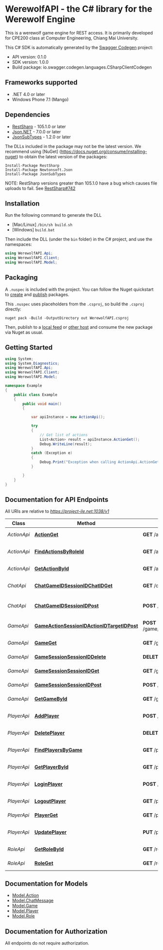 # WerewolfAPI - the C# library for the Werewolf Engine

This is a werewolf game engine for REST access. It is primarily developed for CPE200 class at Computer Engineering, Chiang Mai University.

This C# SDK is automatically generated by the [Swagger Codegen](https://github.com/swagger-api/swagger-codegen) project:

- API version: 0.1.0
- SDK version: 1.0.0
- Build package: io.swagger.codegen.languages.CSharpClientCodegen

<a name="frameworks-supported"></a>
## Frameworks supported
- .NET 4.0 or later
- Windows Phone 7.1 (Mango)

<a name="dependencies"></a>
## Dependencies
- [RestSharp](https://www.nuget.org/packages/RestSharp) - 105.1.0 or later
- [Json.NET](https://www.nuget.org/packages/Newtonsoft.Json/) - 7.0.0 or later
- [JsonSubTypes](https://www.nuget.org/packages/JsonSubTypes/) - 1.2.0 or later

The DLLs included in the package may not be the latest version. We recommend using [NuGet] (https://docs.nuget.org/consume/installing-nuget) to obtain the latest version of the packages:
```
Install-Package RestSharp
Install-Package Newtonsoft.Json
Install-Package JsonSubTypes
```

NOTE: RestSharp versions greater than 105.1.0 have a bug which causes file uploads to fail. See [RestSharp#742](https://github.com/restsharp/RestSharp/issues/742)

<a name="installation"></a>
## Installation
Run the following command to generate the DLL
- [Mac/Linux] `/bin/sh build.sh`
- [Windows] `build.bat`

Then include the DLL (under the `bin` folder) in the C# project, and use the namespaces:
```csharp
using WerewolfAPI.Api;
using WerewolfAPI.Client;
using WerewolfAPI.Model;
```
<a name="packaging"></a>
## Packaging

A `.nuspec` is included with the project. You can follow the Nuget quickstart to [create](https://docs.microsoft.com/en-us/nuget/quickstart/create-and-publish-a-package#create-the-package) and [publish](https://docs.microsoft.com/en-us/nuget/quickstart/create-and-publish-a-package#publish-the-package) packages.

This `.nuspec` uses placeholders from the `.csproj`, so build the `.csproj` directly:

```
nuget pack -Build -OutputDirectory out WerewolfAPI.csproj
```

Then, publish to a [local feed](https://docs.microsoft.com/en-us/nuget/hosting-packages/local-feeds) or [other host](https://docs.microsoft.com/en-us/nuget/hosting-packages/overview) and consume the new package via Nuget as usual.

<a name="getting-started"></a>
## Getting Started

```csharp
using System;
using System.Diagnostics;
using WerewolfAPI.Api;
using WerewolfAPI.Client;
using WerewolfAPI.Model;

namespace Example
{
    public class Example
    {
        public void main()
        {

            var apiInstance = new ActionApi();

            try
            {
                // Get list of actions
                List<Action> result = apiInstance.ActionGet();
                Debug.WriteLine(result);
            }
            catch (Exception e)
            {
                Debug.Print("Exception when calling ActionApi.ActionGet: " + e.Message );
            }

        }
    }
}
```

<a name="documentation-for-api-endpoints"></a>
## Documentation for API Endpoints

All URIs are relative to *https://project-ile.net:1038/v1*

Class | Method | HTTP request | Description
------------ | ------------- | ------------- | -------------
*ActionApi* | [**ActionGet**](docs/ActionApi.md#actionget) | **GET** /action | Get list of actions
*ActionApi* | [**FindActionsByRoleId**](docs/ActionApi.md#findactionsbyroleid) | **GET** /action/findByRole/{roleId} | Finds actions by roleId
*ActionApi* | [**GetActionById**](docs/ActionApi.md#getactionbyid) | **GET** /action/{actionID} | Find action by ID
*ChatApi* | [**ChatGameIDSessionIDChatIDGet**](docs/ChatApi.md#chatgameidsessionidchatidget) | **GET** /chat/{gameID}/{sessionID}/{chatID} | Retrieve list of chat messages
*ChatApi* | [**ChatGameIDSessionIDPost**](docs/ChatApi.md#chatgameidsessionidpost) | **POST** /chat/{gameID}/{sessionID} | Post a message to game
*GameApi* | [**GameActionSessionIDActionIDTargetIDPost**](docs/GameApi.md#gameactionsessionidactionidtargetidpost) | **POST** /game/action/{sessionID}/{actionID}/{targetID} | Perform action on a game
*GameApi* | [**GameGet**](docs/GameApi.md#gameget) | **GET** /game | Get list of games
*GameApi* | [**GameSessionSessionIDDelete**](docs/GameApi.md#gamesessionsessioniddelete) | **DELETE** /game/session/{sessionID} | Leave a game
*GameApi* | [**GameSessionSessionIDGet**](docs/GameApi.md#gamesessionsessionidget) | **GET** /game/session/{sessionID} | Get game session
*GameApi* | [**GameSessionSessionIDPost**](docs/GameApi.md#gamesessionsessionidpost) | **POST** /game/session/{sessionID} | Join a game
*GameApi* | [**GetGameById**](docs/GameApi.md#getgamebyid) | **GET** /game/{gameId} | Find game by ID
*PlayerApi* | [**AddPlayer**](docs/PlayerApi.md#addplayer) | **POST** /player | Add a new player to the system
*PlayerApi* | [**DeletePlayer**](docs/PlayerApi.md#deleteplayer) | **DELETE** /player/{playerId} | Deletes a player
*PlayerApi* | [**FindPlayersByGame**](docs/PlayerApi.md#findplayersbygame) | **GET** /player/findByGame/{gameID} | Finds Players by game
*PlayerApi* | [**GetPlayerById**](docs/PlayerApi.md#getplayerbyid) | **GET** /player/{playerId} | Find player by ID
*PlayerApi* | [**LoginPlayer**](docs/PlayerApi.md#loginplayer) | **POST** /player/login | Login into a player account
*PlayerApi* | [**LogoutPlayer**](docs/PlayerApi.md#logoutplayer) | **GET** /player/logout/{sessionID} | Player logout
*PlayerApi* | [**PlayerGet**](docs/PlayerApi.md#playerget) | **GET** /player | Get list of players
*PlayerApi* | [**UpdatePlayer**](docs/PlayerApi.md#updateplayer) | **PUT** /player | Update an existing player
*RoleApi* | [**GetRoleById**](docs/RoleApi.md#getrolebyid) | **GET** /role/{roleId} | Find role by ID
*RoleApi* | [**RoleGet**](docs/RoleApi.md#roleget) | **GET** /role | Get list of roles


<a name="documentation-for-models"></a>
## Documentation for Models

 - [Model.Action](docs/Action.md)
 - [Model.ChatMessage](docs/ChatMessage.md)
 - [Model.Game](docs/Game.md)
 - [Model.Player](docs/Player.md)
 - [Model.Role](docs/Role.md)


<a name="documentation-for-authorization"></a>
## Documentation for Authorization

All endpoints do not require authorization.
